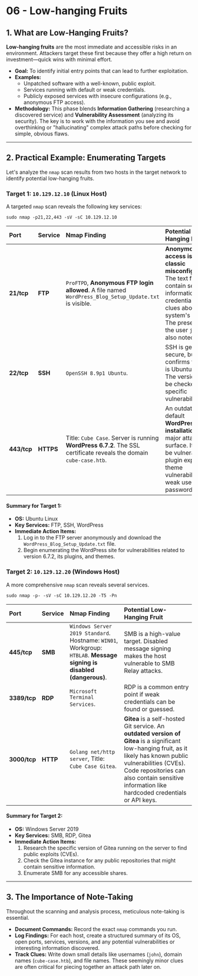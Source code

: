 # 06 - Low-hanging Fruits


## 1. What are Low-Hanging Fruits?

**Low-hanging fruits** are the most immediate and accessible risks in an environment. Attackers target these first because they offer a high return on investment—quick wins with minimal effort.

*   **Goal:** To identify initial entry points that can lead to further exploitation.
*   **Examples:**
    *   Unpatched software with a well-known, public exploit.
    *   Services running with default or weak credentials.
    *   Publicly exposed services with insecure configurations (e.g., anonymous FTP access).
*   **Methodology:** This phase blends **Information Gathering** (researching a discovered service) and **Vulnerability Assessment** (analyzing its security). The key is to work with the information you see and avoid overthinking or "hallucinating" complex attack paths before checking for simple, obvious flaws.

---

## 2. Practical Example: Enumerating Targets

Let's analyze the `nmap` scan results from two hosts in the target network to identify potential low-hanging fruits.

### Target 1: `10.129.12.10` (Linux Host)
A targeted `nmap` scan reveals the following key services:

```shell
sudo nmap -p21,22,443 -sV -sC 10.129.12.10
```

| Port | Service | Nmap Finding | Potential Low-Hanging Fruit |
| :--- | :--- | :--- | :--- |
| **21/tcp** | **FTP** | `ProFTPD`, **Anonymous FTP login allowed**. A file named `WordPress_Blog_Setup_Update.txt` is visible. | **Anonymous FTP access is a classic misconfiguration.** The text file could contain sensitive information, credentials, or clues about the system's setup. The presence of the user `john` is also noted. |
| **22/tcp** | **SSH** | `OpenSSH 8.9p1 Ubuntu`. | SSH is generally secure, but this confirms the OS is Ubuntu Linux. The version could be checked for specific vulnerabilities. |
| **443/tcp**| **HTTPS**| Title: `Cube Case`. Server is running **WordPress 6.7.2**. The SSL certificate reveals the domain `cube-case.htb`. | An outdated or default **WordPress installation** is a major attack surface. It could be vulnerable to plugin exploits, theme vulnerabilities, or weak user passwords. |

#### Summary for Target 1:
*   **OS:** Ubuntu Linux
*   **Key Services:** FTP, SSH, WordPress
*   **Immediate Action Items:**
    1.  Log in to the FTP server anonymously and download the `WordPress_Blog_Setup_Update.txt` file.
    2.  Begin enumerating the WordPress site for vulnerabilities related to version 6.7.2, its plugins, and themes.

### Target 2: `10.129.12.20` (Windows Host)
A more comprehensive `nmap` scan reveals several services.

```shell
sudo nmap -p- -sV -sC 10.129.12.20 -T5 -Pn
```

| Port | Service | Nmap Finding | Potential Low-Hanging Fruit |
| :--- | :--- | :--- | :--- |
| **445/tcp** | **SMB** | `Windows Server 2019 Standard`. Hostname: `WIN01`, Workgroup: `HTBLAB`. **Message signing is disabled (dangerous)**. | SMB is a high-value target. Disabled message signing makes the host vulnerable to SMB Relay attacks. |
| **3389/tcp**| **RDP** | `Microsoft Terminal Services`. | RDP is a common entry point if weak credentials can be found or guessed. |
| **3000/tcp**| **HTTP** | `Golang net/http server`, Title: `Cube Case Gitea`. | **Gitea** is a self-hosted Git service. An **outdated version of Gitea** is a significant low-hanging fruit, as it likely has known public vulnerabilities (CVEs). Code repositories can also contain sensitive information like hardcoded credentials or API keys. |

#### Summary for Target 2:
*   **OS:** Windows Server 2019
*   **Key Services:** SMB, RDP, Gitea
*   **Immediate Action Items:**
    1.  Research the specific version of Gitea running on the server to find public exploits (CVEs).
    2.  Check the Gitea instance for any public repositories that might contain sensitive information.
    3.  Enumerate SMB for any accessible shares.

---

## 3. The Importance of Note-Taking

Throughout the scanning and analysis process, meticulous note-taking is essential.
*   **Document Commands:** Record the exact `nmap` commands you run.
*   **Log Findings:** For each host, create a structured summary of its OS, open ports, services, versions, and any potential vulnerabilities or interesting information discovered.
*   **Track Clues:** Write down small details like usernames (`john`), domain names (`cube-case.htb`), and file names. These seemingly minor clues are often critical for piecing together an attack path later on.

